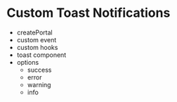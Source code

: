 # Custom Toast Notifications

* createPortal
* custom event
* custom hooks
* toast component
* options
  * success
  * error
  * warning
  * info

```
